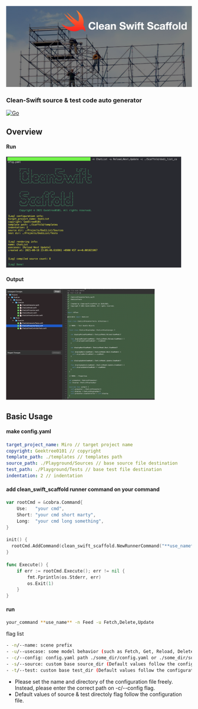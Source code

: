 <img src="https://github.com/GeekTree0101/clean-swift-scaffold/blob/develop/logo.png" />

### Clean-Swift source & test code auto generator

[![Go](https://github.com/daangn/clean-swift-scaffold/actions/workflows/go.yml/badge.svg)](https://github.com/daangn/clean-swift-scaffold/actions/workflows/go.yml)


## Overview

#### Run
<img height=300pt src="https://github.com/GeekTree0101/clean-swift-scaffold/blob/develop/res/example.png" />

#### Output
<img height=300pt src="https://github.com/GeekTree0101/clean-swift-scaffold/blob/develop/res/output.png" />

## Basic Usage

#### make config.yaml
```yaml
target_project_name: Miro // target project name
copyright: Geektree0101 // copyright
template_path: ./templates // templates path
source_path: ./Playground/Sources // base source file destination
test_path: ./Playground/Tests // base test file destination
indentation: 2 // indentation
```

#### add clean_swift_scaffold runner command on your command 
```go
var rootCmd = &cobra.Command{
	Use:   "your cmd",
	Short: "your cmd short marty",
	Long:  "your cmd long something",
}

init() {
  rootCmd.AddCommand(clean_swift_scaffold.NewRunnerCommand("**use_name**"))
}

func Execute() {
	if err := rootCmd.Execute(); err != nil {
		fmt.Fprintln(os.Stderr, err)
		os.Exit(1)
	}
}
```

#### run 
```sh
your_command **use_name** -n Feed -u Fetch,Delete,Update
```

flag list
```sh
- -n/--name: scene prefix
- -u/--usecase: some model behavior (such as Fetch, Get, Reload, Delete and so on)
- -c/--config: config.yaml path ./some_dir/config.yaml or ./some_dir/some_config.yaml
- -s/--source: custom base source_dir (Default values follow the configuration file.)
- -t/--test: custon base test_dir (Default values follow the configuration file.)
```

- Please set the name and directory of the configuration file freely. Instead, please enter the correct path on -c/--config flag.
- Default values of source & test directoly flag follow the configuration file.

